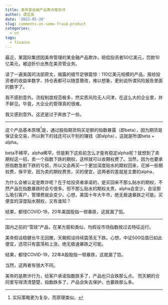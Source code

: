 ```yaml
---
title: 美帝某金融产品欺诈案杂评
author: 谭显英
date: '2022-05-20'
slug: comments-on-some-fraud-product
categories:
  - cn
tags:
  - finance
---
```


最近，某国际集团因美帝管理的某金融产品欺诈，赔偿投资者50亿美元，罚款10亿美元，被迫折价出售在美资管业务。

读了一遍美国司法部原文，揭露的细节足够震惊：110亿美元规模的产品，报给投资者的收益率数字、持仓表都可以随意篡改，难以想象，更别说所谓风险报告里面的数字了。

我不感到意外。流程制度规范极多，然实质风险无人问津，在这么大的企业里，并不鲜见。毕竟，大企业的管理真的很难。

我又感到意外。这还是过于奔放了一些。

---

这个产品基本原理[^1]是，通过股指期货购买足额的指数暴露（即beta），因为期货是保证金交易，所以剩下的钱还可以干别的赚钱（即alpha），这就是所谓beta + alpha。

[^1]: 实际策略更为复杂，而原理类似。

beta不稀罕，alpha稀罕。但是剩下这些前怎么才能有稳定alpha呢？就想到了卖期权这一招，卖一个指数下跌的期权，这样就可以收期权费了。当然，因为也要承担指数急剧下跌的亏损，所以又会再买一个更加深度贴水的期权回来，花掉一些期权费，保平安。因为卖的期权费贵，买的便宜，这两者的差就是主要的alpha，

为什么会被认定是欺诈呢？在于给投资者承诺的，是买回来不那么贴水的期权，不然产品在指数暴跌时会亏很多。但不那么贴水的期权太贵，alpha会变少，会没那么吸引客户，管理费就会变少。心想，美国十年大牛市，绝无极速暴跌之可能。买便宜的深度贴水期权，又有谁知？

结果，都怪COVID-19，20年美国股指一顿暴跌，这就漏了馅。

---

国内之前的“雪球”产品，在某方面和类似，均假设市场指数按过去特征运行。

美帝假设稳健长牛无回撤，天朝假设持续震荡无下跌。心想，中证500估值已如此便宜，选项只有震荡和上涨，绝无极速暴跌之可能。

结果，都怪COVID-19，22年A股股指一顿暴跌，这就漏了馅。

当然，这两者有很大不同。

美帝的是欺诈行为，给客户承诺指数跌多了，产品也只会跌那么点。 而天朝的合同里写得清清楚楚，指数跌多了，产品会失去保护，也要跌那么多。

